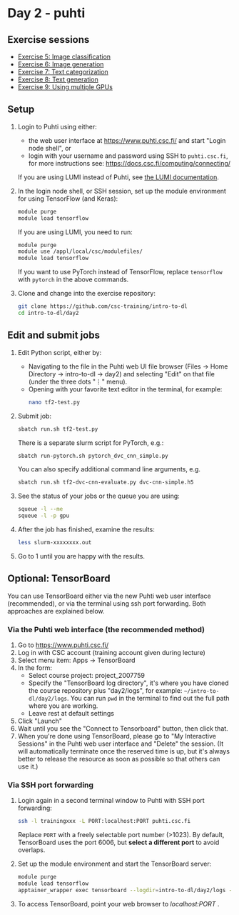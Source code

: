 # Day 2 - puhti

## Exercise sessions

* [Exercise 5: Image classification](Exercise_5.md)
* [Exercise 6: Image generation](Exercise_6.md)
* [Exercise 7: Text categorization](Exercise_7.md)
* [Exercise 8: Text generation](Exercise_8.md)
* [Exercise 9: Using multiple GPUs](Exercise_9.md)

## Setup

1. Login to Puhti using either:
   - the web user interface at <https://www.puhti.csc.fi/> and start "Login node shell", or
   - login with your username and password using SSH to `puhti.csc.fi`, for more instructions see: <https://docs.csc.fi/computing/connecting/>
   
   If you are using LUMI instead of Puhti, see [the LUMI documentation](https://docs.lumi-supercomputer.eu/firststeps/getstarted/).
      
2. In the login node shell, or SSH session, set up the module environment for using TensorFlow (and Keras):

   ```bash
   module purge
   module load tensorflow
   ```
   
   If you are using LUMI, you need to run:
   ```bash
   module purge
   module use /appl/local/csc/modulefiles/
   module load tensorflow
   ```
   
   If you want to use PyTorch instead of TensorFlow, replace `tensorflow` with `pytorch` in the above commands.


3. Clone and change into the exercise repository:

   ```bash
   git clone https://github.com/csc-training/intro-to-dl
   cd intro-to-dl/day2
   ```

## Edit and submit jobs

1. Edit Python script, either by:
   - Navigating to the file in the Puhti web UI file browser (Files → Home Directory → intro-to-dl → day2) and selecting "Edit" on that file (under the three dots "⋮" menu).
   - Opening with your favorite text editor in the terminal, for example:
     ```bash
     nano tf2-test.py
     ```

2. Submit job:

   ```bash
   sbatch run.sh tf2-test.py
   ```

   There is a separate slurm script for PyTorch, e.g.:
   
   ```bash
   sbatch run-pytorch.sh pytorch_dvc_cnn_simple.py
   ```

   You can also specify additional command line arguments, e.g.

   ```bash
   sbatch run.sh tf2-dvc-cnn-evaluate.py dvc-cnn-simple.h5
   ```

3. See the status of your jobs or the queue you are using:

   ```bash
   squeue -l --me
   squeue -l -p gpu
   ```

4. After the job has finished, examine the results:

   ```bash
   less slurm-xxxxxxxx.out
   ```

5. Go to 1 until you are happy with the results.

## Optional: TensorBoard

You can use TensorBoard either via the new Puhti web user interface (recommended), or via the terminal using ssh port forwarding. Both approaches are explained below.

### Via the Puhti web interface (the recommended method)

1. Go to <https://www.puhti.csc.fi/>
2. Log in with CSC account (training account given during lecture)
3. Select menu item: Apps → TensorBoard
4. In the form:
   - Select course project: project_2007759
   - Specify the "TensorBoard log directory", it's where you have cloned the course repository plus "day2/logs", for example:
  `~/intro-to-dl/day2/logs`. You can run `pwd` in the terminal to find out the full path where you are working.
   - Leave rest at default settings
6. Click "Launch"
7. Wait until you see the "Connect to Tensorboard" button, then click that.
8. When you're done using TensorBoard, please go to "My Interactive Sessions" in the Puhti web user interface and "Delete" the session. (It will automatically terminate once the reserved time is up, but it's always better to release the resource as soon as possible so that others can use it.)

### Via SSH port forwarding

1. Login again in a second terminal window to Puhti with SSH port forwarding:

   ```bash
   ssh -l trainingxxx -L PORT:localhost:PORT puhti.csc.fi
   ```
        
   Replace `PORT` with a freely selectable port number (>1023). By default, TensorBoard uses the port 6006, but **select a different port** to avoid overlaps. 

2. Set up the module environment and start the TensorBoard server:

   ```bash
   module purge
   module load tensorflow
   apptainer_wrapper exec tensorboard --logdir=intro-to-dl/day2/logs --port=PORT --bind_all
   ```

3. To access TensorBoard, point your web browser to *localhost:PORT* .

